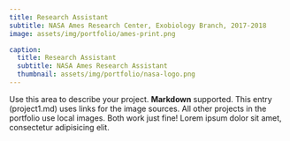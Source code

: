 ```yaml
---
title: Research Assistant
subtitle: NASA Ames Research Center, Exobiology Branch, 2017-2018
image: assets/img/portfolio/ames-print.png

caption:
  title: Research Assistant
  subtitle: NASA Ames Research Assistant
  thumbnail: assets/img/portfolio/nasa-logo.png
---
```

Use this area to describe your project. **Markdown** supported. This entry (project1.md) uses links for the image sources. All other projects in the portfolio use local images. Both work just fine! Lorem ipsum dolor sit amet, consectetur adipisicing elit. 
